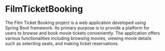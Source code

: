 # FilmTicketBooking
 The Film Ticket Booking project is a web application developed using Spring Boot framework. Its primary purpose is to provide a platform for users to browse and book movie tickets conveniently. The application offers various functionalities including browsing movies, viewing movie details such as selecting seats, and making ticket reservations.
